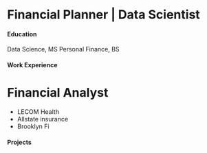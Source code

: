 # Financial Planner | Data Scientist

#### Education
Data Science, MS
Personal Finance, BS

#### Work Experience
# Financial Analyst
- LECOM Health
- Allstate insurance
- Brooklyn Fi

#### Projects
